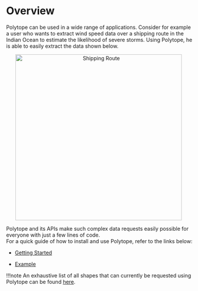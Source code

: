 # Overview

Polytope can be used in a wide range of applications. 
Consider for example a user who wants to extract wind speed data over a shipping route in the Indian Ocean to estimate the likelihood of severe storms.  Using Polytope, he is able to easily extract the data shown below. 
    <div style="text-align:center">
    <p style="float: middle; margin: 0 5px 0 0px;">
        <img src="../images_users/shipping_route.png" alt="Shipping Route" width="450"/>
    </p>
    </div>

Polytope and its APIs make such complex data requests easily possible for everyone with just a few lines of code.   
For a quick guide of how to install and use Polytope, refer to the links below:

- <a href="../Getting_started">Getting Started</a> 

- <a href="../Example">Example</a> 

!!!note 
    <!-- For more information about Polytopes' APIs, refer to the [API page](../Developer_Guide/API.md).  -->
    An exhaustive list of all shapes that can currently be requested using Polytope can be found [here](../Developer_Guide/shapes.md).



<!-- <div class="admonition note">
<details>
<summary><p class="admonition-title">Note</p></summary>
<br>
<p>
This is how you dropdown.</p>
</details>
</div> -->
